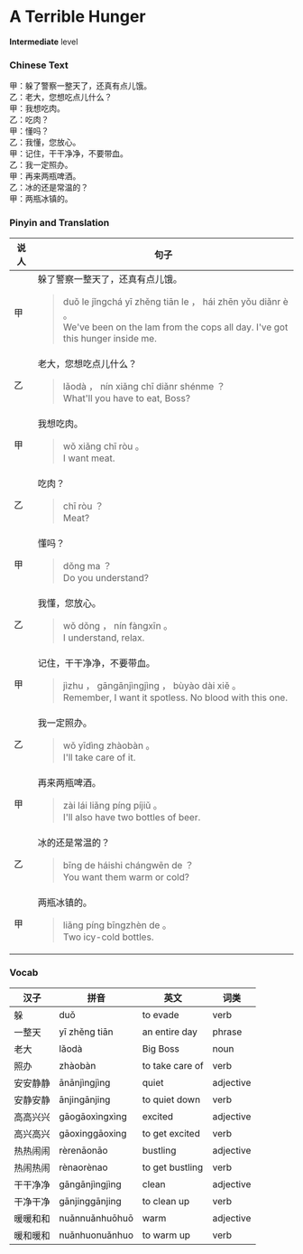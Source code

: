 # A Terrible Hunger
**Intermediate** level
### Chinese Text
甲：躲了警察一整天了，还真有点儿饿。<br />乙：老大，您想吃点儿什么？<br />甲：我想吃肉。<br />乙：吃肉？<br />甲：懂吗？<br />乙：我懂，您放心。<br />甲：记住，干干净净，不要带血。<br />乙：我一定照办。<br />甲：再来两瓶啤酒。<br />乙：冰的还是常温的？<br />甲：两瓶冰镇的。

### Pinyin and Translation
|说人|句子|
|----|----|
|甲|躲了警察一整天了，还真有点儿饿。<blockquote>duǒ le jǐngchá yī zhěng tiān le ， hái zhēn yǒu diǎnr è 。<br />We've been on the lam from the cops all day. I've got this hunger inside me.</blockquote>|
|乙|老大，您想吃点儿什么？<blockquote>lǎodà ， nín xiǎng chī diǎnr shénme ？<br />What'll you have to eat, Boss?</blockquote>|
|甲|我想吃肉。<blockquote>wǒ xiǎng chī ròu 。<br />I want meat.</blockquote>|
|乙|吃肉？<blockquote>chī ròu ？<br />Meat?</blockquote>|
|甲|懂吗？<blockquote>dǒng ma ？<br />Do you understand?</blockquote>|
|乙|我懂，您放心。<blockquote>wǒ dǒng ， nín fàngxīn 。<br />I understand, relax.</blockquote>|
|甲|记住，干干净净，不要带血。<blockquote>jìzhu ， gāngānjìngjìng ， bùyào dài xiě 。<br />Remember, I want it spotless. No blood with this one.</blockquote>|
|乙|我一定照办。<blockquote>wǒ yīdìng zhàobàn 。<br />I'll take care of it.</blockquote>|
|甲|再来两瓶啤酒。<blockquote>zài lái liǎng píng píjiǔ 。<br />I'll also have two bottles of beer.</blockquote>|
|乙|冰的还是常温的？<blockquote>bīng de háishi chángwēn de ？<br />You want them warm or cold?</blockquote>|
|甲|两瓶冰镇的。<blockquote>liǎng píng bīngzhèn de 。<br />Two icy-cold bottles.</blockquote>|
### Vocab
|汉子|拼音|英文|词类|
|----|----|----|----|
|躲|duǒ|to evade|verb|
|一整天|yī zhěng tiān|an entire day|phrase|
|老大|lǎodà|Big Boss|noun|
|照办|zhàobàn|to take care of|verb|
|安安静静|ānānjìngjìng|quiet|adjective|
|安静安静|ānjingānjing|to quiet down|verb|
|高高兴兴|gāogāoxìngxìng|excited|adjective|
|高兴高兴|gāoxinggāoxing|to get excited|verb|
|热热闹闹|rèrenāonāo|bustling|adjective|
|热闹热闹|rènaorènao|to get bustling|verb|
|干干净净|gāngānjìngjìng|clean|adjective|
|干净干净|gānjinggānjing|to clean up|verb|
|暖暖和和|nuǎnnuǎnhuōhuō|warm|adjective|
|暖和暖和|nuǎnhuonuǎnhuo|to warm up|verb|